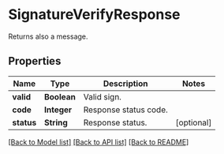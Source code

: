 ﻿
# SignatureVerifyResponse
Returns also a message.

## Properties
Name | Type | Description | Notes
------------ | ------------- | ------------- | -------------
**valid** | **Boolean** | Valid sign. | 
**code** | **Integer** | Response status code. | 
**status** | **String** | Response status. | [optional]


[[Back to Model list]](../../README.md#documentation-for-models) [[Back to API list]](../../README.md#documentation-for-api-endpoints) [[Back to README]](../../README.md)


